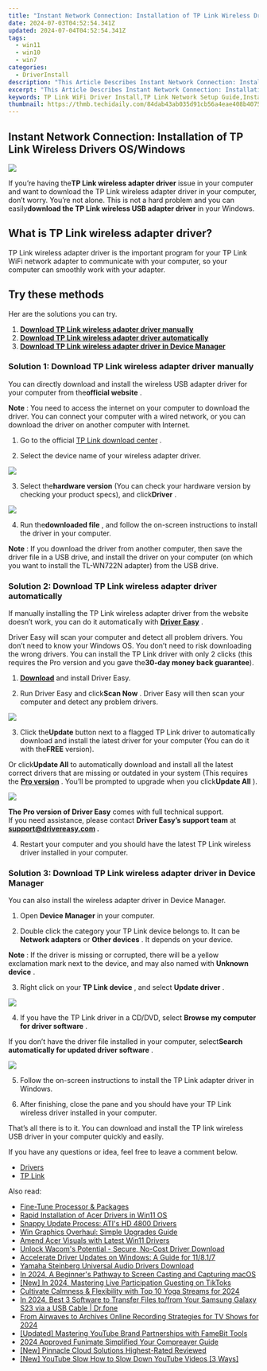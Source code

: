 ```yaml
---
title: "Instant Network Connection: Installation of TP Link Wireless Drivers OS/Windows"
date: 2024-07-03T04:52:54.341Z
updated: 2024-07-04T04:52:54.341Z
tags:
  - win11
  - win10
  - win7
categories:
  - DriverInstall
description: "This Article Describes Instant Network Connection: Installation of TP Link Wireless Drivers OS/Windows"
excerpt: "This Article Describes Instant Network Connection: Installation of TP Link Wireless Drivers OS/Windows"
keywords: TP Link WiFi Driver Install,TP Link Network Setup Guide,Install TP Link Wireless Drivers Windows,TP Link OS Driver Update,Fast Wireless Network Setup with TP Link,TP Link Driver Installation Support,Efficient Wi-Fi Connectivity with TP Link Drivers
thumbnail: https://thmb.techidaily.com/84dab43ab035d91cb56a4eae408b40758af9a9a2b096c95f61afee80ed15090c.jpg
---
```


## Instant Network Connection: Installation of TP Link Wireless Drivers OS/Windows

![](https://images.drivereasy.com/wp-content/uploads/2018/03/img_5ab08ba0028ac.png)

 If you’re having the**TP Link wireless adapter driver** issue in your computer and want to download the TP Link wireless adapter driver in your computer, don’t worry. You’re not alone. This is not a hard problem and you can easily**download the TP Link wireless USB adapter driver** in your Windows.

## What is TP Link wireless adapter driver?

 TP Link wireless adapter driver is the important program for your TP Link WiFi network adapter to communicate with your computer, so your computer can smoothly work with your adapter.

## Try these methods

Her are the solutions you can try.

1. [**Download TP Link wireless adapter driver manually**](#Way1)
2. [**Download TP Link wireless adapter driver automatically**](#Way2)
3. [**Download TP Link wireless adapter driver in Device Manager**](#Way3)

### Solution 1: Download TP Link wireless adapter driver manually

 You can directly download and install the wireless USB adapter driver for your computer from the**official website** .

**Note** : You need to access the internet on your computer to download the driver. You can connect your computer with a wired network, or you can download the driver on another computer with Internet.

 1) Go to the official [TP Link download center](https://www.tp-link.com/us/support/download-center) .

 2) Select the device name of your wireless adapter driver.

![](https://images.drivereasy.com/wp-content/uploads/2018/03/img_5ab0876c5e755.png)

 3) Select the**hardware version** (You can check your hardware version by checking your product specs), and click**Driver** .

![](https://images.drivereasy.com/wp-content/uploads/2018/03/img_5ab087b6d45e3.jpg)

 4) Run the**downloaded file** , and follow the on-screen instructions to install the driver in your computer.

**Note** : If you download the driver from another computer, then save the driver file in a USB drive, and install the driver on your computer (on which you want to install the TL-WN722N adapter) from the USB drive.

### Solution 2: Download TP Link wireless adapter driver automatically

 If manually installing the TP Link wireless adapter driver from the website doesn’t work, you can do it automatically with **[Driver Easy](https://tools.techidaily.com/drivereasy/download/)**  .

 Driver Easy will scan your computer and detect all problem drivers. You don’t need to know your Windows OS. You don’t need to risk downloading the wrong drivers. You can install the TP Link driver with only 2 clicks (this requires the Pro version and you gave the**30-day money back guarantee**).

 1) **[Download](https://tools.techidaily.com/drivereasy/download/)**  and install Driver Easy.

 2) Run Driver Easy and click**Scan Now** . Driver Easy will then scan your computer and detect any problem drivers.

![](https://images.drivereasy.com/wp-content/uploads/2018/03/img_5aaf91a188b83.png)

 3) Click the**Update** button next to a flagged TP Link driver to automatically download and install the latest driver for your computer (You can do it with the**FREE** version).

 Or click**Update All** to automatically download and install all the latest correct drivers that are missing or outdated in your system (This requires the **[Pro version](https://tools.techidaily.com/drivereasy/download/)**  . You’ll be prompted to upgrade when you click**Update All** ).

![](https://images.drivereasy.com/wp-content/uploads/2018/03/img_5aaf91fa2f082.jpg)

**The Pro version of Driver Easy** comes with full technical support.  
 If you need assistance, please contact **Driver Easy’s support team** at **[support@drivereasy.com](mailto:support@drivereasy.com) .**

 4) Restart your computer and you should have the latest TP Link wireless driver installed in your computer.

### Solution 3: Download TP Link wireless adapter driver in Device Manager

You can also install the wireless adapter driver in Device Manager.

 1) Open **Device Manager**   in your computer.

 2) Double click the category your TP Link device belongs to. It can be **Network adapters**   or **Other devices** . It depends on your device.

**Note** : If the driver is missing or corrupted, there will be a yellow exclamation mark next to the device, and may also named with **Unknown device** .

 3) Right click on your **TP Link device** , and select **Update driver** .

![](https://images.drivereasy.com/wp-content/uploads/2018/03/img_5aaf6be554ed4.png)

 4) If you have the TP Link driver in a CD/DVD, select **Browse my computer for driver software** .

 If you don’t have the driver file installed in your computer, select**Search automatically for updated driver software** .

![](https://images.drivereasy.com/wp-content/uploads/2018/03/img_5aaf6c11ca610.png)

 5) Follow the on-screen instructions to install the TP Link adapter driver in Windows.

 6) After finishing, close the pane and you should have your TP Link wireless driver installed in your computer.

 That’s all there is to it. You can download and install the TP link wireless USB driver in your computer quickly and easily.

If you have any questions or idea, feel free to leave a comment below.

* [Drivers](https://tools.techidaily.com/drivereasy/download/)
* [TP Link](https://store.drivereasy.com/order/cart.php?PRODS=4731822&QTY=1&AFFILIATE=108875)

<ins class="adsbygoogle"
     style="display:block"
     data-ad-format="autorelaxed"
     data-ad-client="ca-pub-7571918770474297"
     data-ad-slot="1223367746"></ins>



<ins class="adsbygoogle"
     style="display:block"
     data-ad-client="ca-pub-7571918770474297"
     data-ad-slot="8358498916"
     data-ad-format="auto"
     data-full-width-responsive="true"></ins>

<span class="atpl-alsoreadstyle">Also read:</span>
<div><ul>
<li><a href="https://driver-install.techidaily.com/fine-tune-processor-and-packages/"><u>Fine-Tune Processor & Packages</u></a></li>
<li><a href="https://driver-install.techidaily.com/rapid-installation-of-acer-drivers-in-win11-os/"><u>Rapid Installation of Acer Drivers in Win11 OS</u></a></li>
<li><a href="https://driver-install.techidaily.com/snappy-update-process-atis-hd-4800-drivers/"><u>Snappy Update Process: ATI's HD 4800 Drivers</u></a></li>
<li><a href="https://driver-install.techidaily.com/win-graphics-overhaul-simple-upgrades-guide/"><u>Win Graphics Overhaul: Simple Upgrades Guide</u></a></li>
<li><a href="https://driver-install.techidaily.com/amend-acer-visuals-with-latest-win11-drivers/"><u>Amend Acer Visuals with Latest Win11 Drivers</u></a></li>
<li><a href="https://driver-install.techidaily.com/unlock-wacoms-potential-secure-no-cost-driver-download/"><u>Unlock Wacom's Potential - Secure, No-Cost Driver Download</u></a></li>
<li><a href="https://driver-install.techidaily.com/accelerate-driver-updates-on-windows-a-guide-for-11817/"><u>Accelerate Driver Updates on Windows: A Guide for 11/8.1/7</u></a></li>
<li><a href="https://driver-install.techidaily.com/yamaha-steinberg-universal-audio-drivers-download/"><u>Yamaha Steinberg Universal Audio Drivers Download</u></a></li>
<li><a href="https://screen-video-capture.techidaily.com/in-2024-a-beginners-pathway-to-screen-casting-and-capturing-macos/"><u>In 2024, A Beginner's Pathway to Screen Casting and Capturing macOS</u></a></li>
<li><a href="https://tiktok-videos.techidaily.com/new-in-2024-mastering-live-participation-guesting-on-tiktoks/"><u>[New] In 2024, Mastering Live Participation  Guesting on TikToks</u></a></li>
<li><a href="https://youtube-lab.techidaily.com/vate-calmness-and-flexibility-with-top-10-yoga-streams-for-2024/"><u>Cultivate Calmness & Flexibility with Top 10 Yoga Streams for 2024</u></a></li>
<li><a href="https://android-transfer.techidaily.com/in-2024-best-3-software-to-transfer-files-tofrom-your-samsung-galaxy-s23-via-a-usb-cable-drfone-by-drfone-transfer-from-android-transfer-from-android/"><u>In 2024, Best 3 Software to Transfer Files to/from Your Samsung Galaxy S23 via a USB Cable | Dr.fone</u></a></li>
<li><a href="https://screen-activity-recording.techidaily.com/from-airwaves-to-archives-online-recording-strategies-for-tv-shows-for-2024/"><u>From Airwaves to Archives  Online Recording Strategies for TV Shows for 2024</u></a></li>
<li><a href="https://facebook-video-share.techidaily.com/updated-mastering-youtube-brand-partnerships-with-famebit-tools/"><u>[Updated] Mastering YouTube Brand Partnerships with FameBit Tools</u></a></li>
<li><a href="https://fox-http.techidaily.com/2024-approved-funimate-simplified-your-compreayer-guide/"><u>2024 Approved  Funimate Simplified  Your Compreayer Guide</u></a></li>
<li><a href="https://extra-guidance.techidaily.com/new-pinnacle-cloud-solutions-highest-rated-reviewed/"><u>[New] Pinnacle Cloud Solutions  Highest-Rated Reviewed</u></a></li>
<li><a href="https://facebook-record-videos.techidaily.com/new-youtube-slow-how-to-slow-down-youtube-videos-3-ways/"><u>[New] YouTube Slow  How to Slow Down YouTube Videos [3 Ways]</u></a></li>
</ul></div>
